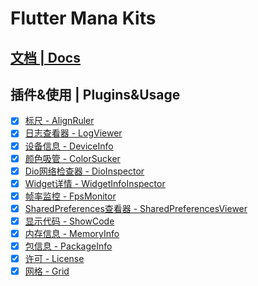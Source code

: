 # Flutter Mana Kits

## [文档 | Docs](https://github.com/lhlyu/flutter_mana)

## 插件&使用 | Plugins&Usage

- [x] [标尺 - AlignRuler](https://github.com/lhlyu/flutter_mana/tree/master/flutter_mana_kits/lib/src/plugins/mana_align_ruler)
- [x] [日志查看器 - LogViewer](https://github.com/lhlyu/flutter_mana/tree/master/flutter_mana_kits/lib/src/plugins/mana_logger)
- [x] [设备信息 - DeviceInfo](https://github.com/lhlyu/flutter_mana/tree/master/flutter_mana_kits/lib/src/plugins/mana_device_info)
- [x] [颜色吸管 - ColorSucker](https://github.com/lhlyu/flutter_mana/tree/master/flutter_mana_kits/lib/src/plugins/mana_color_sucker)
- [x] [Dio网络检查器 - DioInspector](https://github.com/lhlyu/flutter_mana/tree/master/flutter_mana_kits/lib/src/plugins/mana_dio)
- [x] [Widget详情 - WidgetInfoInspector](https://github.com/lhlyu/flutter_mana/tree/master/flutter_mana_kits/lib/src/plugins/mana_widget_info_inspector)
- [x] [帧率监控 - FpsMonitor](https://github.com/lhlyu/flutter_mana/tree/master/flutter_mana_kits/lib/src/plugins/mana_fps_monitor)
- [x] [SharedPreferences查看器 - SharedPreferencesViewer](https://github.com/lhlyu/flutter_mana/tree/master/flutter_mana_kits/lib/src/plugins/mana_shared_preferences_viewer)
- [x] [显示代码 - ShowCode](https://github.com/lhlyu/flutter_mana/tree/master/flutter_mana_kits/lib/src/plugins/mana_show_code)
- [x] [内存信息 - MemoryInfo](https://github.com/lhlyu/flutter_mana/tree/master/flutter_mana_kits/lib/src/plugins/mana_memory_info)
- [x] [包信息 - PackageInfo](https://github.com/lhlyu/flutter_mana/tree/master/flutter_mana_kits/lib/src/plugins/mana_package_info)
- [x] [许可 - License](https://github.com/lhlyu/flutter_mana/tree/master/flutter_mana_kits/lib/src/plugins/mana_license)
- [x] [网格 - Grid](https://github.com/lhlyu/flutter_mana/tree/master/flutter_mana_kits/lib/src/plugins/mana_grid)